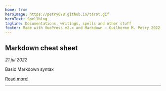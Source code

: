 ```yaml
---
home: true
heroImage: https://petry078.github.io/tarot.gif
heroText: Spellblog
tagline: Documentations, writings, spells and other stuff
footer: Made with VuePress v2.x and Markdown — Guilherme M. Petry 2022
---
```


## Markdown cheat sheet
*21 jul 2022*

Basic Markdown syntax

[Read more!](https://petry078.github.io/spellblog/posts/2022-07-21-markdown-cheat-sheet.html)

---
 
